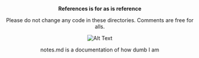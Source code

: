 <!-- markdownlint-configure-file {
  "MD013": {
    "code_blocks": false,
    "tables": false
  },
  "MD033": false,
  "MD041": false
} -->
<div align="center">

**References is for as is reference**

Please do not change any code in these directories. Comments are free for alls.

![Alt Text](https://media.giphy.com/media/vFKqnCdLPNOKc/giphy.gif)

notes.md is a documentation of how dumb I am